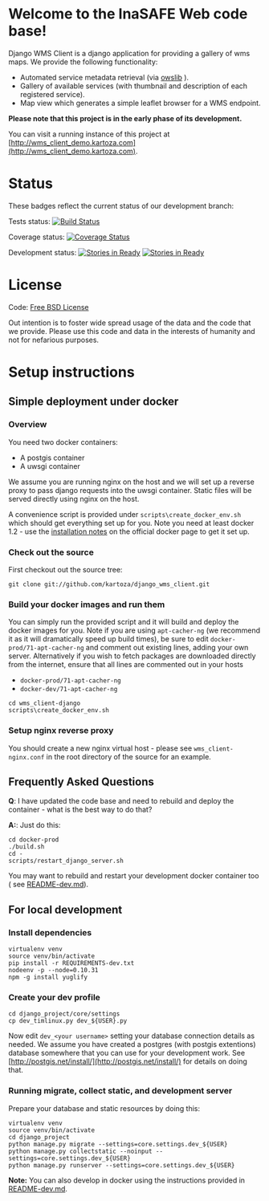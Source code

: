 # Welcome to the InaSAFE Web code base!

Django WMS Client is a django application for providing a gallery of wms maps.
We provide the following functionality:

* Automated service metadata retrieval (via [owslib](http://geopython.github.io/OWSLib/) ).
* Gallery of available services (with thumbnail and description of each registered service).
* Map view which generates a simple leaflet browser for a WMS endpoint.

**Please note that this project is in the early phase of its development.**

You can visit a running instance of this project at 
[http://wms_client_demo.kartoza.com](http://wms_client_demo.kartoza.com).

# Status

These badges reflect the current status of our development branch:

Tests status: [![Build Status](https://travis-ci.org/kartoza/wms_client-django.svg)](https://travis-ci.org/kartoza/wms_client-django)

Coverage status: [![Coverage Status](https://coveralls.io/repos/kartoza/django_wms_client/badge.png?branch=develop)](https://coveralls.io/r/kartoza/django_wms_client?branch=develop)

Development status: [![Stories in Ready](https://badge.waffle.io/kartoza/django_wms_client.svg?label=ready&title=Ready)](http://waffle.io/kartoza/django_wms_client) [![Stories in Ready](https://badge.waffle.io/kartoza/django_wms_client.svg?label=In%20Progress&title=In%20Progress)](http://waffle.io/kartoza/django_wms_client)

# License

Code: [Free BSD License](http://www.freebsd.org/copyright/freebsd-license.html)

Out intention is to foster wide spread usage of the data and the code that we
provide. Please use this code and data in the interests of humanity and not for
nefarious purposes.

# Setup instructions

## Simple deployment under docker

### Overview

You need two docker containers:

* A postgis container
* A uwsgi container

We assume you are running nginx on the host and we will set up a reverse
proxy to pass django requests into the uwsgi container. Static files will
be served directly using nginx on the host.

A convenience script is provided under ``scripts\create_docker_env.sh`` which
should get everything set up for you. Note you need at least docker 1.2 - use
the [installation notes](http://docs.docker.com/installation/ubuntulinux/) 
on the official docker page to get it set up.

### Check out the source


First checkout out the source tree:

```
git clone git://github.com/kartoza/django_wms_client.git
```

### Build your docker images and run them

You can simply run the provided script and it will build and deploy the docker
images for you. Note if you are using ``apt-cacher-ng`` (we recommend it as
it will dramatically speed up build times), be sure to edit 
``docker-prod/71-apt-cacher-ng`` and comment out existing lines, adding your
own server. Alternatively if you wish to fetch packages are downloaded directly
from the internet, ensure that all lines are commented out in your hosts

* ``docker-prod/71-apt-cacher-ng``
* ``docker-dev/71-apt-cacher-ng``


```
cd wms_client-django
scripts\create_docker_env.sh
```

### Setup nginx reverse proxy

You should create a new nginx virtual host - please see 
``wms_client-nginx.conf`` in the root directory of the source for an example.

## Frequently Asked Questions

**Q**: I have updated the code base and need to rebuild and deploy the 
container - what is the best way to do that?

**A:**: Just do this:

```
cd docker-prod
./build.sh
cd -
scripts/restart_django_server.sh
```

You may want to rebuild and restart your development docker container too (
see [README-dev.md](https://github.com/aifdr/wms_client-django/blob/develop/README-dev.md)).



## For local development

### Install dependencies

```
virtualenv venv
source venv/bin/activate
pip install -r REQUIREMENTS-dev.txt
nodeenv -p --node=0.10.31
npm -g install yuglify
```

### Create your dev profile


```
cd django_project/core/settings
cp dev_timlinux.py dev_${USER}.py
```

Now edit ``dev_<your username>`` setting your database connection details as
needed. We assume you have created a postgres (with postgis extentions) 
database somewhere that you can use for your development work. See 
[http://postgis.net/install/](http://postgis.net/install/) for details on doing
that.

### Running migrate, collect static, and development server

Prepare your database and static resources by doing this:

```
virtualenv venv
source venv/bin/activate
cd django_project
python manage.py migrate --settings=core.settings.dev_${USER}
python manage.py collectstatic --noinput --settings=core.settings.dev_${USER}
python manage.py runserver --settings=core.settings.dev_${USER}
```

**Note:** You can also develop in docker using the instructions provided in
[README-dev.md](https://github.com/aifdr/wms_client-django/blob/develop/README-dev.md).




